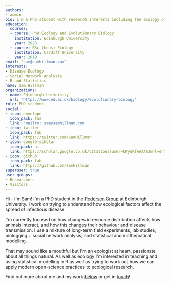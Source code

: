 ```yaml
---
authors:
- admin
bio: I'm a PhD student with research interests including the ecology of infectious disease, social networks, and statistics
education:   
  courses:
  - course: PhD Ecology and Evolutionary Biology
    institution: Edinburgh University
    year: 2023
  - course: BSc (hons) Ecology
    institution: Cardiff University
    year: 2019
email: "sam@samhillman.com"
interests:
- Disease Ecology
- Social Network Analysis
- R and Statistics
name: Sam Hillman
organizations:
- name: Edinburgh University
  url: "https://www.ed.ac.uk/biology/evolutionary-biology"
role: PhD student
social:
- icon: envelope
  icon_pack: fas
  link: 'mailto: sam@samhillman.com'
- icon: twitter
  icon_pack: fab
  link: https://twitter.com/SamHillman
- icon: google-scholar
  icon_pack: ai
  link: https://scholar.google.co.uk/citations?user=kKydRfAAAAAJ&hl=en"
- icon: github
  icon_pack: fab
  link: https://github.com/SamHillman
superuser: true
user_groups:
- Researchers
- Visitors
---
```


Hi - I'm Sam! I'm a PhD student in the [Pedersen Group](http://pedersen.bio.ed.ac.uk/) at Edinburgh University. I work on trying to understand how ecological factors affect the spread of infectious disease. 

I'm currently focused on how changes in resource distribution affects how animals interact, and how this changes their behaviour and disease transmission. I use a mixture of long-term field experiments, lab studies, biologging + social network analysis, and statistical and mathematical modelling.

That may sound like a mouthful but I'm an ecologist at heart, passionate about all things natural. As well as ecology I'm interested in teaching and using statistical modelling in R as well as trying to work out how we can apply modern open-science practices to ecological research.

Find out more about me and my work [below](#about) or get in [touch](#contact)!
